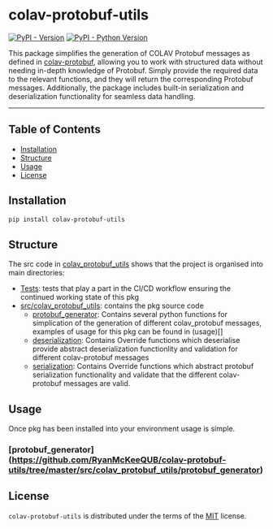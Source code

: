 # colav-protobuf-utils

[![PyPI - Version](https://img.shields.io/pypi/v/colav-protobuf-utils.svg)](https://pypi.org/project/colav-protobuf-utils)
[![PyPI - Python Version](https://img.shields.io/pypi/pyversions/colav-protobuf-utils.svg)](https://pypi.org/project/colav-protobuf-utils)

This package simplifies the generation of COLAV Protobuf messages as defined in [colav-protobuf](https://pypi.org/project/colav-protobuf/), allowing you to work with structured data without needing in-depth knowledge of Protobuf. Simply provide the required data to the relevant functions, and they will return the corresponding Protobuf messages. Additionally, the package includes built-in serialization and deserialization functionality for seamless data handling.

-----

## Table of Contents

- [Installation](#installation)
- [Structure](#structure)
- [Usage](#usage)
- [License](#license)

## Installation

```bash
pip install colav-protobuf-utils
```
## Structure
The src code in [colav_protobuf_utils](https://github.com/RyanMcKeeQUB/colav-protobuf-utils) shows that the project is organised into main directories: 
- [Tests](https://github.com/RyanMcKeeQUB/colav-protobuf-utils/tree/master/tests): tests that play a part in the CI/CD workflow ensuring the continued working state of this pkg
- [src/colav_protobuf_utils](https://github.com/RyanMcKeeQUB/colav-protobuf-utils/tree/master/src/colav_protobuf_utils): contains the pkg source code
    - [protobuf_generator](https://github.com/RyanMcKeeQUB/colav-protobuf-utils/tree/master/src/colav_protobuf_utils/protobuf_generator): Contains several python functions for simplication of the generation of different colav_protobuf messages, examples of usage for this pkg can be found in (usage)[]
    - [deserialization](https://github.com/RyanMcKeeQUB/colav-protobuf-utils/tree/master/src/colav_protobuf_utils/deserialization): Contains Override functions which deserialise provide abstract deserialization functionlity and validation for different colav-protobuf messages
    - [serialization](https://github.com/RyanMcKeeQUB/colav-protobuf-utils/tree/master/src/colav_protobuf_utils/serialization): Contains Override functions which abstract protobuf serialization functionality and validate that the different colav-protobuf messages are valid.

## Usage
Once pkg has been installed into your environment usage is simple.

### [protobuf_generator] (https://github.com/RyanMcKeeQUB/colav-protobuf-utils/tree/master/src/colav_protobuf_utils/protobuf_generator)

## License

`colav-protobuf-utils` is distributed under the terms of the [MIT](https://spdx.org/licenses/MIT.html) license.

